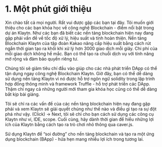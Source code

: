 # 1. Một phút giới thiệu

Xin chào tất cả mọi người. Rất vui được gặp các bạn tại đây. Tôi muốn giới thiệu cho các bạn khóa học về công nghệ Blockchain - điểm nổi bật trong dự án Klaytn. 
Như các bạn đã biết các nền tảng blockchain hiện nay đang gặp phải vấn đề về tốc độ xử lý, hiệu suất và tính hoàn thiện. 
Nền tảng Blockchain Klaytn của tập đoàn Kakao nâng cấp hiệu suất bằng cách rút ngắn thời gian tạo ra khối khi xử lý hơn 3000 giao dịch mỗi giây. 
Chi phí của mỗi giao dịch không hề mắc. 
Bạn có thể tạo ra chuỗi dịch vụ với tính năng mở rộng và đảm bảo quyền riêng tư.

Chúng tôi sẽ giảm tiêu chí đầu vào giúp cho các nhà phát triển DApp có thể tận dụng ngay công nghệ Blockchain Klaytn. 
Giờ đây, bạn có thể dễ dàng sử dụng nền tảng Klaytn vì nó được hỗ trợ ngôn ngữ solidity trong lập trình hợp đồng thông minh 
và framework Truffle - hỗ trợ phát triển các DApp. 
Thậm chí ngay cả những người mới tham gia khóa học cũng có thể dễ dàng bắt kịp bài giảng.


Tôi sẽ chỉ ra các vấn đề của các nền tảng blockchain hiện nay đang gặp phải 
và xem Klaytn sẽ giải quyết chúng như thế nào và điều gì tạo ra sự đột phá như vậy. 
(Click) → Next, tôi sẽ chỉ cho bạn cách sử dụng các công cụ Klaytn như ví, IDE, scope.
Cuối cùng, hãy dành thời gian để hiểu những lợi ích của Klaytn bằng cách tạo ra trò chơi nhỏ thông qua caver.js.

Sử dụng Klaytn để “soi đường” cho nền tảng blockchain 
và tạo ra một ứng dụng blockchain (BApp) - hứa hẹn mang nhiều lợi ích trong tương lai.
